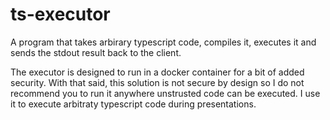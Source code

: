 # ts-executor
A program that takes arbirary typescript code, compiles it, executes it and sends the stdout result back to the client.

The executor is designed to run in a docker container for a bit of added security. 
With that said, this solution is not secure by design so I do not recommend you to run it anywhere unstrusted code can be executed. I use it to execute arbitraty typescript code during presentations.

